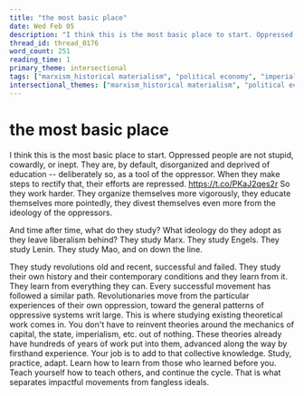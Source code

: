 ```yaml
---
title: "the most basic place"
date: Wed Feb 05
description: "I think this is the most basic place to start. Oppressed people are not stupid, cowardly, or inept."
thread_id: thread_0176
word_count: 251
reading_time: 1
primary_theme: intersectional
tags: ["marxism_historical materialism", "political economy", "imperialism_colonialism", "cultural criticism", "organizational theory"]
intersectional_themes: ["marxism_historical materialism", "political economy", "imperialism_colonialism", "cultural criticism", "organizational theory"]
---
```


# the most basic place

I think this is the most basic place to start. Oppressed people are not stupid, cowardly, or inept. They are, by default, disorganized and deprived of education -- deliberately so, as a tool of the oppressor. When they make steps to rectify that, their efforts are repressed. https://t.co/PKaJ2qes2r So they work harder. They organize themselves more vigorously, they educate themselves more pointedly, they divest themselves even more from the ideology of the oppressors.

And time after time, what do they study? What ideology do they adopt as they leave liberalism behind? They study Marx. They study Engels. They study Lenin. They study Mao, and on down the line.

They study revolutions old and recent, successful and failed. They study their own history and their contemporary conditions and they learn from it. They learn from everything they can. Every successful movement has followed a similar path. Revolutionaries move from the particular experiences of their own oppression, toward the general patterns of oppressive systems writ large. This is where studying existing theoretical work comes in. You don't have to reinvent theories around the mechanics of capital, the state, imperialism, etc. out of nothing. These theories already have hundreds of years of work put into them, advanced along the way by firsthand experience. Your job is to add to that collective knowledge. Study, practice, adapt. Learn how to learn from those who learned before you. Teach yourself how to teach others, and continue the cycle. That is what separates impactful movements from fangless ideals.